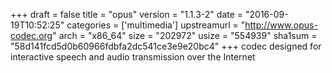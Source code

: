+++
draft = false
title = "opus"
version = "1.1.3-2"
date = "2016-09-19T10:52:25"
categories = ['multimedia']
upstreamurl = "http://www.opus-codec.org"
arch = "x86_64"
size = "202972"
usize = "554939"
sha1sum = "58d141fcd5d0b60966fdbfa2dc541ce3e9e20bc4"
+++
codec designed for interactive speech and audio transmission over the Internet